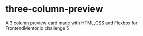 # three-column-preview
A 3 column preview card made with HTML,CSS and Flexbox for FrontendMentor.io challenge 5
